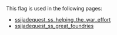 This flag is used in the following pages:
 - [ssjjadequest_ss_helping_the_war_effort](../events/ssjjadequest_ss_helping_the_war_effort.md)
 - [ssjjadequest_ss_great_foundries](../events/ssjjadequest_ss_great_foundries.md)
